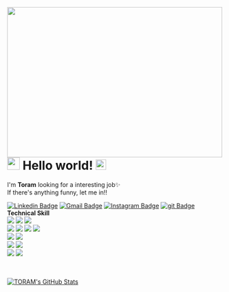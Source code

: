 
<img src="https://postfiles.pstatic.net/MjAyMDA5MTNfMjk5/MDAxNTk5OTc3ODk3NDgw.GGrNmc5gCqd9krGxpdSJKJXeARASrXJNYDKesyXqXCEg.tkJj2UYLTyaE_OUFGwwga58TojI2V5CIa5TVzbTN7YEg.JPEG.pjh980918/toram.jpg?type=w773" align="left" height="350px" width="500px">

# <img src="https://github.com/TheDudeThatCode/TheDudeThatCode/blob/master/Assets/Hi.gif" width="29px"> Hello world!&nbsp;<img src="https://github.com/TheDudeThatCode/TheDudeThatCode/blob/master/Assets/Earth.gif" width="24px">

I'm **Toram** looking for a interesting job✨<br/>
If there's anything funny, let me in!!<br/>

[![Linkedin Badge](https://img.shields.io/badge/-DIONNY_PARK-blue?style=flat-square&logo=Linkedin&logoColor=white&link=https://www.linkedin.com/in/dionny-park-748149160/)](https://www.linkedin.com/in/dionny-park-748149160/) [![Gmail Badge](https://img.shields.io/badge/torammade@gmail.com-c14438?style=flat-square&logo=Gmail&logoColor=white&link=mailto:torammade@gmail.com)](mailto:torammade@gmail.com) [![Instagram Badge](https://img.shields.io/badge/-@zhyeonny-e4405f?style=flat-square&labelColor=f94877&logo=instagram&logoColor=white&link=https://www.instagram.com/z_hyeonny/?hl=ko)](https://www.instagram.com/z_hyeonny/?hl=ko) [![git Badge](https://img.shields.io/badge/-TechBlog-darkgreen?style=flat-square&logo=git&logoColor=white&link=https://blog.naver.com/pjh980918)](https://blog.naver.com/pjh980918)
<br/>**Technical Skill** <br/>
<img src="https://img.shields.io/badge/-C%20&%20C++-659ad2?style=flat&logo=c%2B%2B&logoColor=ffffff"> <img src="https://img.shields.io/badge/-Java 8-06305b?style=flat&logo=java&logoColor=white"> <img src="https://img.shields.io/badge/-Python%203-black?style=flat&logo=python&logoColor=white"> <br />
<img src = "https://img.shields.io/badge/-HTML5-E34F26?style=flat&logo=html5&logoColor=white"> <img src = "https://img.shields.io/badge/-CSS3-1572B6?style=flat&logo=css3&logoColor=white">  <img src="https://img.shields.io/badge/-JavaScript-black?style=flat&logo=javascript&logoColor=eed718"> 
<img src="https://img.shields.io/badge/-django-black?style=flat&logo=django"> <br />
<img src="https://img.shields.io/badge/-Problem%20Solving-ffa804?style=flat"> <img src="https://img.shields.io/badge/-Database%20Management-4d008f?style=flat"> <br />
<img src="https://img.shields.io/badge/-Android-black?style=flat&logo=android"> 
<img src="https://img.shields.io/badge/-unity-black?style=flat&logo=unity"> <br/>
<img src="https://img.shields.io/badge/-Machine%20Learning-102230?style=flat"> <img src="https://img.shields.io/badge/-R-black?style=flat&logo=r&logoColor=5b8cc4"> <br />

<br/><br/>
<a href="https://github.com/JooEHyeon" align="right">
  <img src="https://github-readme-stats.vercel.app/api?username=JooEHyeon&show_icons=true" alt="TORAM's GitHub Stats" />
</a>
<br/>

<!--
**JooEHyeon/JooEHyeon** is a ✨ _special_ ✨ repository because its `README.md` (this file) appears on your GitHub profile.

Here are some ideas to get you started:

- 🔭 I’m currently working on ...
- 🌱 I’m currently learning ...
- 👯 I’m looking to collaborate on ...
- 🤔 I’m looking for help with ...
- 💬 Ask me about ...
- 📫 How to reach me: ...
- 😄 Pronouns: ...
- ⚡ Fun fact: ...

<img src="https://img.shields.io/badge/-Bootstrap-563D7C?style=flat&logo=bootstrap&logoColor=white">
<img src="https://img.shields.io/badge/-JSP-de6c1e?style=flat" > <img src="https://img.shields.io/badge/-PHP-5466b8?style=flat&logo=php&logoColor=white" > <br />
<img src="https://img.shields.io/badge/-Flask-0d7963?style=flat&logo=flask&logoColor=white"> <img src="https://img.shields.io/badge/-React-161616?style=flat&logo=react&logoColor=00d9ff"> <br/>
<img src="https://img.shields.io/badge/-Flutter-3a495d?style=flat&logo=flutter&logoColor=67b7f7"> <br />

<img src="https://img.shields.io/badge/-Microsoft%20Word-164ead?style=flat&logo=microsoft%20word"> <img src="https://img.shields.io/badge/-Microsoft%20Excel-026f39?style=flat&logo=microsoft%20excel"> <img src="https://img.shields.io/badge/-Microsoft%20PowerPoint-b9361a?style=flat&logo=microsoft%20powerpoint">
-->
